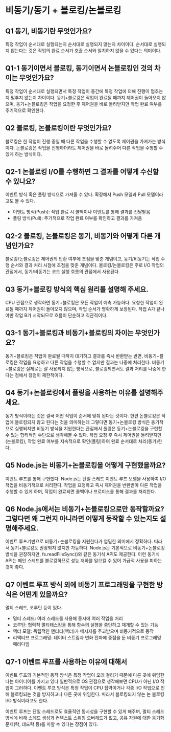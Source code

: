 # 비동기/동기 + 블로킹/논블로킹

## Q1 동기, 비동기란 무엇인가요?

특정 작업이 순서대로 실행되는지 순서대로 실행되지 않는지 차이이다.
순서대로 실행되지 않는다는 것은 작업의 완료 순서가 호출 순서와 일치하지 않을 수 있다는 의미이다.

## Q1-1 동기이면서 블로킹, 동기이면서 논블로킹인 것의 차이는 무엇인가요?

특정 작업이 순서대로 실행되면서 특정 작업이 중간에 특정 작업에 의해 진행이 멈추는지 멈추지 않는지 차이이다.
동기+블로킹은 작업이 완료될 때까지 제어권이 돌아오지 않으며, 동기+논블로킹은 작업을 요청한 후 제어권을 바로 돌려받지만 작업 완료 여부를 주기적으로 확인한다.

## Q2 블로킹, 논블로킹이란 무엇인가요?

블로킹은 한 작업이 진행 중일 때 다른 작업을 수행할 수 없도록 제어권을 가져가는 방식이다.
논블로킹은 작업을 진행하더라도 제어권을 바로 돌려주어 다른 작업을 수행할 수 있게 하는 방식이다.

## Q2-1 논블로킹 I/O를 수행하면 그 결과를 어떻게 수신할 수 있나요?

이벤트 방식 혹은 폴링 방식으로 가져올 수 있다.
확장해서 Push 모델과 Pull 모델이라고도 볼 수 있다.

- 이벤트 방식(Push): 작업 완료 시 콜백이나 이벤트를 통해 결과를 전달받음
- 폴링 방식(Pull): 주기적으로 작업 완료 여부를 확인하고 결과를 가져옴

## Q2-2 블로킹, 논블로킹은 동기, 비동기와 어떻게 다른 개념인가요?

블로킹/논블로킹은 제어권의 반환 여부에 초점을 맞춘 개념이고, 동기/비동기는 작업 수행 순서와 결과 처리 시점에 초점을 맞춘 개념이다.
블로킹/논블로킹은 주로 I/O 작업의 관점에서, 동기/비동기는 코드 실행 흐름의 관점에서 사용된다.

## Q3 동기+블로킹 방식의 핵심 원리를 설명해 주세요.

CPU 관점으로 생각하면 동기+블로킹은 모든 작업이 예측 가능하다.
요청한 작업이 완료될 때까지 제어권이 돌아오지 않으며, 작업 순서가 명확하게 보장된다. 작업 A가 끝나야만 작업 B가 시작되므로 흐름이 단순하고 직관적이다.

## Q3-1 동기+블로킹과 비동기+블로킹의 차이는 무엇인가요?

동기+블로킹은 작업이 완료될 때까지 대기하고 결과를 즉시 반환받는 반면, 비동기+블로킹은 작업을 요청하고 다른 작업을 수행할 수 없지만 결과는 나중에 처리한다.
비동기+블로킹은 실제로는 잘 사용되지 않는 방식으로, 블로킹되면서도 결과 처리를 나중에 한다는 점에서 장점이 제한적이다.

## Q4 동기+논블로킹에서 폴링을 사용하는 이유를 설명해주세요.

동기 방식이라는 것은 결국 어떤 작업이 순서에 맞춰 된다는 것이다.
한편 논블로킹은 작업에 블로킹되지 않고 된다는 것을 의미하는데 그렇다면 동기+논블로킹 방식은 동기적으로 실행되지만 비동기 방식을 지원한다는 관점에서 폴링은 동기+논블로킹을 구현할 수 있는 합리적인 수단으로 생각해볼 수 있다.
작업 요청 후 즉시 제어권을 돌려받지만(논블로킹), 작업 완료 여부를 지속적으로 확인(폴링)하여 완료 순서대로 처리(동기)한다.

## Q5 Node.js는 비동기+논블로킹을 어떻게 구현했을까요?

이벤트 루프를 통해 구현했다. Node.js는 단일 스레드 이벤트 루프 모델을 사용하여 I/O 작업을 비동기적으로 처리한다. 작업을 요청하고 즉시 제어권을 반환받아 다른 작업을 수행할 수 있게 하며, 작업이 완료되면 콜백이나 프로미스를 통해 결과를 처리한다.

## Q6 Node.js에서는 비동기+논블로킹으로만 동작할까요? 그렇다면 왜 그런지 아니라면 어떻게 동작할 수 있는지도 설명해주세요.

이벤트 루프기반으로 비동기+논블로킹을 지원한다가 엄밀한 의미에서 정확하다.
따라서 동기+블로킹도 권장되지 않지만 가능하다.
Node.js는 기본적으로 비동기+논블로킹 방식을 권장하지만, fs.readFileSync()와 같은 동기식 API도 제공한다. 이런 동기식 API는 메인 스레드를 블로킹하므로 성능 저하를 일으킬 수 있어 가급적 사용을 피하는 것이 좋다.

## Q7 이벤트 루프 방식 외에 비동기 프로그래밍을 구현한 방식은 어떤게 있을까요?

멀티 스레드, 코루틴 등이 있다.

- 멀티 스레드: 여러 스레드를 사용해 동시에 여러 작업을 처리
- 코루틴: 협력적 멀티태스킹을 통해 함수의 실행을 중단하고 재개할 수 있는 기능
- 액터 모델: 독립적인 엔티티(액터)가 메시지를 주고받으며 비동기적으로 동작
- 리액티브 프로그래밍: 데이터 스트림과 변화 전파에 중점을 둔 비동기 프로그래밍 패러다임

## Q7-1 이벤트 루프를 사용하는 이유에 대해서

이벤트 루프의 기본적인 동작 방식은 특정 작업이 오래 걸리기 때문에 다른 곳에 위임한다는 아이디어를 가지고 있다 일반적으로 OS 관점으로 생각해보면 CPU가 아닌 I/O 작업이 그러하다.
이벤트 루프 방식은 특정 작업이 CPU 집약이거나 각종 I/O 작업으로 인해 블로킹되는 것을 방지하고나 다른 곳에 위임한다. 따라서 블로킹되지 않는 논 블로킹 I/O 방식이라고도 한다.

이벤트 루프는 단일 스레드로도 효율적인 동시성을 구현할 수 있게 해주며, 멀티 스레드 방식에 비해 스레드 생성과 컨텍스트 스위칭 오버헤드가 없고, 공유 자원에 대한 동기화 문제(락, 데드락 등)를 피할 수 있다는 장점이 있다.
